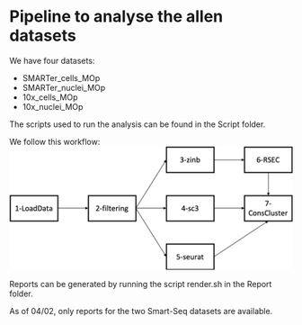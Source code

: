 # Pipeline to analyse the allen datasets

We have four datasets:

+ SMARTer_cells_MOp
+ SMARTer_nuclei_MOp
+ 10x_cells_MOp
+ 10x_nuclei_MOp

The scripts used to run the analysis can be found in the Script folder.

We follow this workflow:
![](Figures/SMART-Seq_workflow.png)


Reports can be generated by running the script render.sh in the Report folder. 

As of 04/02, only reports for the two Smart-Seq datasets are available.
